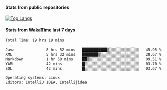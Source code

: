 #### Stats from public repositories

[![Top Langs](https://github-readme-stats.vercel.app/api/top-langs/?username=hyoghurt&layout=compact&exclude_repo=multiserver,docker_compose&langs_count=6)](https://github.com/anuraghazra/github-readme-stats)

#### Stats from [WakaTime](https://wakatime.com/@hyoghurt) last 7 days
<!--START_SECTION:waka-->

```txt
Total Time: 19 hrs 19 mins

Java              8 hrs 52 mins   ███████████▒░░░░░░░░░░░░░   45.95 %
XML               5 hrs 32 mins   ███████▒░░░░░░░░░░░░░░░░░   28.67 %
Markdown          1 hr 50 mins    ██▒░░░░░░░░░░░░░░░░░░░░░░   09.51 %
YAML              42 mins         █░░░░░░░░░░░░░░░░░░░░░░░░   03.70 %
SQL               42 mins         █░░░░░░░░░░░░░░░░░░░░░░░░   03.67 %

Operating systems: Linux
Editors: IntelliJ IDEA, Intellijidea
```

<!--END_SECTION:waka-->

